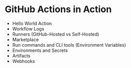 # GitHub Actions in Action

- Hello World Action 
- Workflow Logs
- Runners (GitHub-Hosted vs Self-Hosted)
- Marketplace
- Run commands and CLI tools (Environment Variables)
- Environments and Secrets
- Artifacts
- Webhooks
